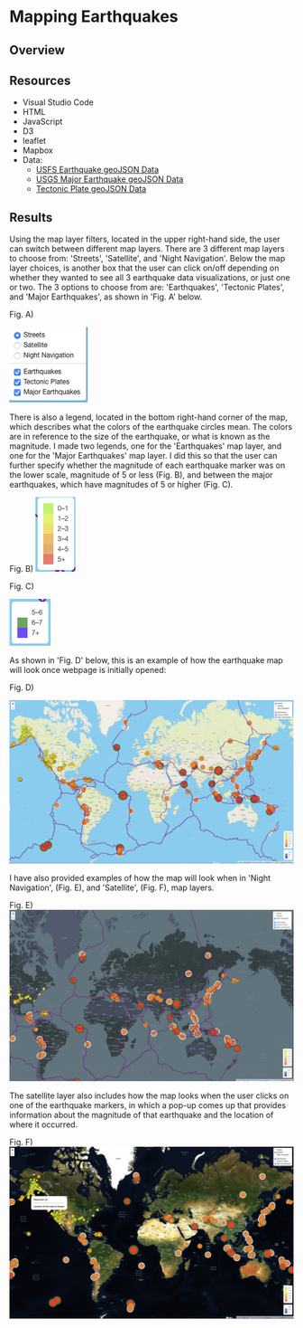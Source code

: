 # Mapping Earthquakes 

## Overview 

## Resources 
* Visual Studio Code 
* HTML
* JavaScript
* D3
* leaflet
* Mapbox
* Data: 
  * [USFS Earthquake geoJSON Data](https://earthquake.usgs.gov/earthquakes/feed/v1.0/summary/all_week.geojson)
  * [USGS Major Earthquake geoJSON Data](https://earthquake.usgs.gov/earthquakes/feed/v1.0/summary/4.5_week.geojson)
  * [Tectonic Plate geoJSON Data](https://raw.githubusercontent.com/fraxen/tectonicplates/master/GeoJSON/PB2002_boundaries.json)
  

## Results 

Using the map layer filters, located in the upper right-hand side, the user can switch between different map layers. There are 3 different map layers to choose from: 'Streets', 'Satellite', and 'Night Navigation'. Below the map layer choices, is another box that the user can click on/off depending on whether they wanted to see all 3 earthquake data visualizations, or just one or two. The 3 options to choose from are: 'Earthquakes', 'Tectonic Plates', and 'Major Earthquakes', as shown in 'Fig. A' below. 

Fig. A)

![Map Layer & Filter Choices](https://github.com/Lucky777b/Mapping_Earthquakes/blob/main/Earthquake_Challenge/static/images/layerFilters.png)

There is also a legend, located in the bottom right-hand corner of the map, which describes what the colors of the earthquake circles mean. The colors are in reference to the size of the earthquake, or what is known as the magnitude. I made two legends, one for the 'Earthquakes' map layer, and one for the 'Major Earthquakes' map layer. I did this so that the user can further specify whether the magnitude of each earthquake marker was on the lower scale, magnitude of 5 or less (Fig. B), and between the major earthquakes, which have magnitudes of 5 or higher (Fig. C). 

Fig. B)
![EQ legend](https://github.com/Lucky777b/Mapping_Earthquakes/blob/main/Earthquake_Challenge/static/images/EQLegend.png)


Fig. C)

![Major EQ legend](https://github.com/Lucky777b/Mapping_Earthquakes/blob/main/Earthquake_Challenge/static/images/majorEQLegend.png)

As shown in 'Fig. D' below, this is an example of how the earthquake map will look once webpage is initially opened: 

Fig. D) 

![Initial_webpage_load](https://github.com/Lucky777b/Mapping_Earthquakes/blob/main/Earthquake_Challenge/static/images/initial_webpage_EQ.png)

I have also provided examples of how the map will look when in 'Night Navigation', (Fig. E), and 'Satellite', (Fig. F), map layers. 

Fig. E) 
![Night Navigation](https://github.com/Lucky777b/Mapping_Earthquakes/blob/main/Earthquake_Challenge/static/images/night_navigation.png)

The satellite layer also includes how the map looks when the user clicks on one of the earthquake markers, in which a pop-up comes up that provides information about the magnitude of that earthquake and the location of where it occurred. 

Fig. F) 
![Satellite](https://github.com/Lucky777b/Mapping_Earthquakes/blob/main/Earthquake_Challenge/static/images/allEQ_satellite.png)

